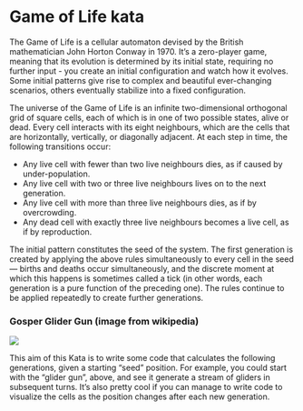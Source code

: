 Game of Life kata
=================

The Game of Life is a cellular automaton devised by the British mathematician John Horton Conway in 1970. It’s a zero-player game, meaning that its evolution is determined by its initial state, requiring no further input - you create an initial configuration and watch how it evolves. Some initial patterns give rise to complex and beautiful ever-changing scenarios, others eventually stabilize into a fixed configuration.

The universe of the Game of Life is an infinite two-dimensional orthogonal grid of square cells, each of which is in one of two possible states, alive or dead. Every cell interacts with its eight neighbours, which are the cells that are horizontally, vertically, or diagonally adjacent. At each step in time, the following transitions occur:

* Any live cell with fewer than two live neighbours dies, as if caused by under-population.
* Any live cell with two or three live neighbours lives on to the next generation.
* Any live cell with more than three live neighbours dies, as if by overcrowding.
* Any dead cell with exactly three live neighbours becomes a live cell, as if by reproduction.

The initial pattern constitutes the seed of the system. The first generation is created by applying the above rules simultaneously to every cell in the seed — births and deaths occur simultaneously, and the discrete moment at which this happens is sometimes called a tick (in other words, each generation is a pure function of the preceding one). The rules continue to be applied repeatedly to create further generations.

### Gosper Glider Gun (image from wikipedia)
![](https://i.imgur.com/cNqGMI2.png)

 
This aim of this Kata is to write some code that calculates the following generations, given a starting “seed” position. For example, you could start with the “glider gun”, above, and see it generate a stream of gliders in subsequent turns. It’s also pretty cool if you can manage to write code to visualize the cells as the position changes after each new generation.
